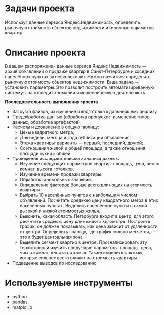 # Задачи проекта
Используя данные сервиса Яндекс.Недвижимость, определить рыночную стоимость объектов недвижимости и типичные параметры квартир
# Описание проекта
В вашем распоряжении данные сервиса Яндекс Недвижимость — архив объявлений о продаже квартир в Санкт-Петербурге и соседних населённых пунктах за несколько лет. Нужно научиться определять рыночную стоимость объектов недвижимости. Ваша задача — установить параметры. Это позволит построить автоматизированную систему: она отследит аномалии и мошенническую деятельность.

**Последовательность выполнения проекта**

* Загрузка файлов, их изучение и подготовка к дальнейшему анализу
* Предобработка данных (обработка пропусков, изменение типов данных, обработка артефактов)
* Расчеты и добавление в общую таблицу:
    - Цены квадратного метра;
    - Дня недели, месяца и года публикации объявления;
    - Этажа квартиры; варианты — первый, последний, другой;
    - Соотношения жилой и общей площади, а также отношения площади кухни к общей.
* Проведение исследовательского анализа данных:
    - Изучение следующих параметров квартир: площадь, цена, число комнат, высота потолков.
    - Изучение времени продажи квартиры.
    - Обработка аномальных значений.
    - Определение факторов больше всего влияющих на стоимость квартиры.
    - Выбрать 10 населённых пунктов с наибольшим числом объявлений. Посчитать среднюю цену квадратного метра в этих населённых пунктах. Выделить населённые пункты с самой высокой и низкой стоимостью жилья.
    - Выяснить, какая область Петербурга входит в центр, для этого расчитать среднюю цену для каждого километра. Построить график: он должен показывать, как цена зависит от удалённости от центра. Определить границу, где график сильно меняется, — это и будет центральная зона.
    - Выделить сегмент квартир в центре. Проанализировать эту территорию и изучить следующие параметры: площадь, цена, число комнат, высота потолков. Также выделить факторы, которые сильнее всего влияют на стоимость квартиры.
* Подведение выводов по исследованию
# Используемые инструменты
- python
- pandas
- matplotlib
